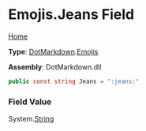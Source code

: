 # Emojis\.Jeans Field

[Home](../../../README.md)

**Type**: [DotMarkdown](../../README.md)\.[Emojis](../README.md)

**Assembly**: DotMarkdown\.dll

```csharp
public const string Jeans = ":jeans:"
```

### Field Value

System\.[String](https://docs.microsoft.com/en-us/dotnet/api/system.string)